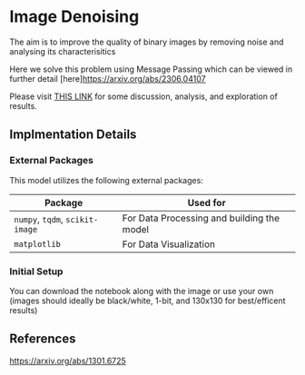 # Image Denoising
The aim is to improve the quality of binary images by removing noise and analysing its characterisitics

Here we solve this problem using Message Passing which can be viewed in further detail [here]https://arxiv.org/abs/2306.04107

Please visit [THIS LINK](https://github.com/AkashSanthanam/ImageDenoising/blob/main/Image_Denoising.pdf) for some discussion, analysis, and exploration of results.

## Implmentation Details

### External Packages
This model utilizes the following external packages:

<div align="center">

| Package                                                                                                | Used for                                                     |
|--------------------------------------------------------------------------------------------------------|--------------------------------------------------------------|
| `numpy`, `tqdm`, `scikit-image`                                                                        | For Data Processing and building the model                   |
| `matplotlib`                                                                                           | For Data Visualization                                       |


</div>

### Initial Setup
You can download the notebook along with the image or use your own (images should ideally be black/white, 1-bit, and 130x130 for best/efficent results)

## References

https://arxiv.org/abs/1301.6725


